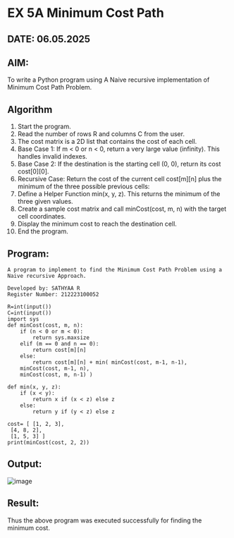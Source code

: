 # EX 5A Minimum Cost Path

## DATE: 06.05.2025

## AIM:
To write a Python program using A Naive recursive implementation of Minimum Cost Path Problem.


## Algorithm

1. Start the program.
2. Read the number of rows R and columns C from the user.
3. The cost matrix is a 2D list that contains the cost of each cell.
4. Base Case 1: If m < 0 or n < 0, return a very large value (infinity). This handles invalid indexes.
5. Base Case 2: If the destination is the starting cell (0, 0), return its cost cost[0][0].
6. Recursive Case: Return the cost of the current cell cost[m][n] plus the minimum of the three possible previous cells:
7. Define a Helper Function min(x, y, z). This returns the minimum of the three given values.
8. Create a sample cost matrix and call minCost(cost, m, n) with the target cell coordinates.
9. Display the minimum cost to reach the destination cell.
10. End the program.

  

## Program:
```
A program to implement to find the Minimum Cost Path Problem using a  Naive recursive Approach.

Developed by: SATHYAA R
Register Number: 212223100052
```

```
R=int(input())
C=int(input())
import sys
def minCost(cost, m, n):
    if (n < 0 or m < 0):
        return sys.maxsize
    elif (m == 0 and n == 0):
        return cost[m][n]
    else:
        return cost[m][n] + min( minCost(cost, m-1, n-1),
    minCost(cost, m-1, n),
    minCost(cost, m, n-1) )
    
def min(x, y, z):
    if (x < y):
        return x if (x < z) else z
    else:
        return y if (y < z) else z
        
cost= [ [1, 2, 3],
 [4, 8, 2],
 [1, 5, 3] ]
print(minCost(cost, 2, 2))
```


## Output:

![image](https://github.com/user-attachments/assets/ffeef142-5ff7-4c64-92aa-105102cd3d3c)


## Result:
Thus the above program was executed successfully for finding the minimum cost.
